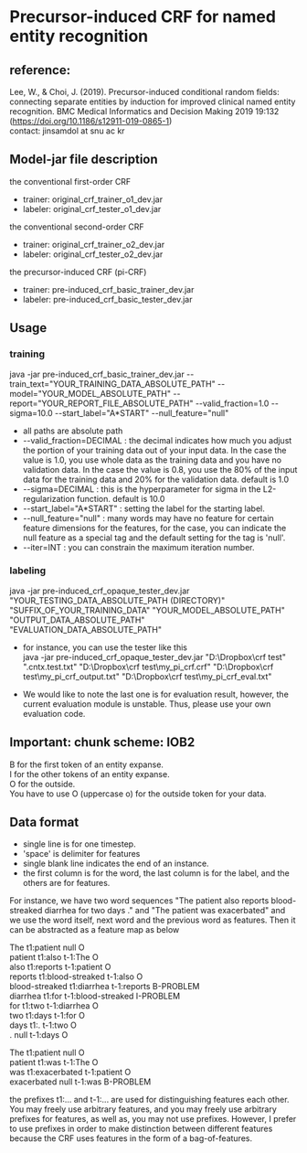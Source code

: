   
# Precursor-induced CRF for named entity recognition  

## reference: 
Lee, W., & Choi, J. (2019). Precursor-induced conditional random fields: connecting separate entities by induction for improved clinical named entity recognition. BMC Medical Informatics and Decision Making 2019 19:132 (https://doi.org/10.1186/s12911-019-0865-1)  
contact: jinsamdol at snu ac kr  
 
## Model-jar file description  
the conventional first-order CRF  
 - trainer: original_crf_trainer_o1_dev.jar  
 - labeler: original_crf_tester_o1_dev.jar  
  
the conventional second-order CRF  
 - trainer: original_crf_trainer_o2_dev.jar  
 - labeler: original_crf_tester_o2_dev.jar  
   
 the precursor-induced CRF (pi-CRF)  
 - trainer: pre-induced_crf_basic_trainer_dev.jar  
 - labeler: pre-induced_crf_basic_tester_dev.jar  
  
## Usage  
  
### training  
  
java -jar pre-induced_crf_basic_trainer_dev.jar --train_text="YOUR_TRAINING_DATA_ABSOLUTE_PATH" --model="YOUR_MODEL_ABSOLUTE_PATH" --report="YOUR_REPORT_FILE_ABSOLUTE_PATH" --valid_fraction=1.0 --sigma=10.0 --start_label="A*START" --null_feature="null"  
  
* all paths are absolute path  
* --valid_fraction=DECIMAL : the decimal indicates how much you adjust the portion of your training data out of your input data. In the case the value is 1.0, you use whole data as the training data and you have no validation data. In the case the value is 0.8, you use the 80% of the input data for the training data and 20% for the validation data. default is 1.0  
* --sigma=DECIMAL : this is the hyperparameter for sigma in the L2-regularization function. default is 10.0  
* --start_label="A*START" : setting the label for the starting label.  
* --null_feature="null" : many words may have no feature for certain feature dimensions for the features, for the case, you can indicate the null feature as a special tag and the default setting for the tag is 'null'.    
* --iter=INT : you can constrain the maximum iteration number.  
  
### labeling  
  
java -jar pre-induced_crf_opaque_tester_dev.jar "YOUR_TESTING_DATA_ABSOLUTE_PATH (DIRECTORY)" "SUFFIX_OF_YOUR_TRAINING_DATA" "YOUR_MODEL_ABSOLUTE_PATH" "OUTPUT_DATA_ABSOLUTE_PATH" "EVALUATION_DATA_ABSOLUTE_PATH"  
   
 * for instance, you can use the tester like this  
 java -jar pre-induced_crf_opaque_tester_dev.jar "D:\Dropbox\crf test" ".cntx.test.txt" "D:\Dropbox\crf test\my_pi_crf.crf" "D:\Dropbox\crf test\my_pi_crf_output.txt" "D:\Dropbox\crf test\my_pi_crf_eval.txt"  
   
 * We would like to note the last one is for evaluation result, however, the current evaluation module is unstable. Thus, please use your own evaluation code.  
   
 ## Important: chunk scheme: IOB2  
 B for the first token of an entity expanse.  
 I for the other tokens of an entity expanse.  
 O for the outside.  
 You have to use O (uppercase o) for the outside token for your data.  
   
 ## Data format  
 - single line is for one timestep.  
 - 'space' is delimiter for features  
 - single blank line indicates the end of an instance.  
 - the first column is for the word, the last column is for the label, and the others are for features.  
   
 For instance, we have two word sequences "The patient also reports blood-streaked diarrhea for two days ." and "The patient was exacerbated" and we use the word itself, next word and the previous word as features. Then it can be abstracted as a feature map as below  
 
 The t1:patient null O  
 patient t1:also t-1:The O  
 also t1:reports t-1:patient O  
 reports t1:blood-streaked t-1:also O  
 blood-streaked t1:diarrhea t-1:reports B-PROBLEM  
 diarrhea t1:for t-1:blood-streaked I-PROBLEM  
 for t1:two t-1:diarrhea O  
 two t1:days t-1:for O  
 days t1:. t-1:two O  
 . null t-1:days O  
   
 The t1:patient null O  
 patient t1:was t-1:The O  
 was t1:exacerbated t-1:patient O  
 exacerbated null t-1:was B-PROBLEM  
   
 the prefixes t1:... and t-1:... are used for distinguishing features each other. You may freely use arbitrary features, and you may freely use arbitrary prefixes for features, as well as, you may not use prefixes. However, I prefer to use prefixes in order to make distinction between different features because the CRF uses features in the form of a bag-of-features.   
   
  

